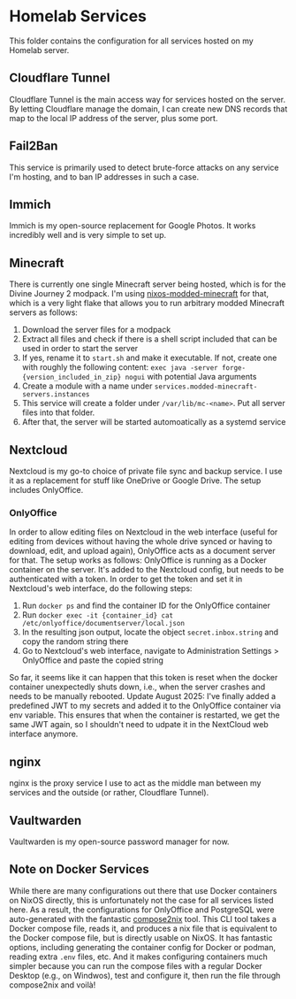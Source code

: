 # Homelab Services
This folder contains the configuration for all services hosted on my Homelab server.

## Cloudflare Tunnel
Cloudflare Tunnel is the main access way for services hosted on the server. By letting Cloudflare manage the domain, I can create new DNS records that map to the local IP address of the server, plus some port. 

## Fail2Ban
This service is primarily used to detect brute-force attacks on any service I'm hosting, and to ban IP addresses in such a case.

## Immich
Immich is my open-source replacement for Google Photos. It works incredibly well and is very simple to set up. 

## Minecraft
There is currently one single Minecraft server being hosted, which is for the Divine Journey 2 modpack. I'm using [nixos-modded-minecraft](https://github.com/mkaito/nixos-modded-minecraft-servers) for that, which is a very light flake that allows you to run arbitrary modded Minecraft servers as follows:
1. Download the server files for a modpack
2. Extract all files and check if there is a shell script included that can be used in order to start the server
3. If yes, rename it to `start.sh` and make it executable. If not, create one with roughly the following content: `exec java -server forge-{version_included_in_zip} nogui` with potential Java arguments
4. Create a module with a name under `services.modded-minecraft-servers.instances`
5. This service will create a folder under `/var/lib/mc-<name>`. Put all server files into that folder.
6. After that, the server will be started automoatically as a systemd service

## Nextcloud
Nextcloud is my go-to choice of private file sync and backup service. I use it as a replacement for stuff like OneDrive or Google Drive. The setup includes OnlyOffice.

### OnlyOffice
In order to allow editing files on Nextcloud in the web interface (useful for editing from devices without having the whole drive synced or having to download, edit, and upload again), OnlyOffice acts as a document server for that. The setup works as follows: OnlyOffice is running as a Docker container on the server. It's added to the Nextcloud config, but needs to be authenticated with a token. In order to get the token and set it in Nextcloud's web interface, do the following steps:
1. Run `docker ps` and find the container ID for the OnlyOffice container
2. Run `docker exec -it {container_id} cat /etc/onlyoffice/documentserver/local.json`
3. In the resulting json output, locate the object `secret.inbox.string` and copy the random string there
4. Go to Nextcloud's web interface, navigate to Administration Settings > OnlyOffice and paste the copied string

So far, it seems like it can happen that this token is reset when the docker container unexpectedly shuts down, i.e., when the server crashes and needs to be manually rebooted. 
Update August 2025: I've finally added a predefined JWT to my secrets and added it to the OnlyOffice container via env variable. This ensures that when the container is restarted, we get the same JWT again, so I shouldn't need to udpate it in the NextCloud web interface anymore. 

## nginx
nginx is the proxy service I use to act as the middle man between my services and the outside (or rather, Cloudflare Tunnel). 

## Vaultwarden
Vaultwarden is my open-source password manager for now. 

## Note on Docker Services
While there are many configurations out there that use Docker containers on NixOS directly, this is unfortunately not the case for all services listed here. As a result, the configurations for OnlyOffice and PostgreSQL were auto-generated with the fantastic [compose2nix](https://github.com/aksiksi/compose2nix) tool. This CLI tool takes a Docker compose file, reads it, and produces a nix file that is equivalent to the Docker compose file, but is directly usable on NixOS. It has fantastic options, including generating the container config for Docker or podman, reading extra `.env` files, etc. And it makes configuring containers much simpler because you can run the compose files with a regular Docker Desktop (e.g., on Windwos), test and configure it, then run the file through compose2nix and voilà!
